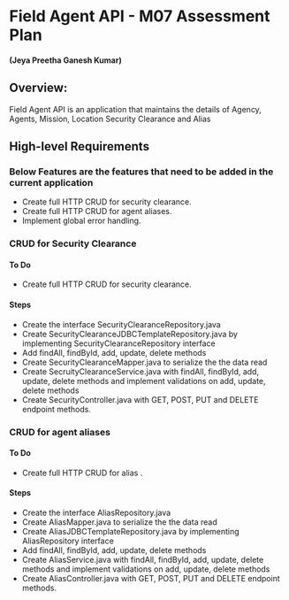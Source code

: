 # Field Agent API - M07 Assessment Plan
#### (Jeya Preetha Ganesh Kumar)



## Overview: 

Field Agent API is an application that maintains the details of Agency, Agents, Mission, Location Security Clearance and Alias

## High-level Requirements
### Below Features are the features that need to be added in the current application
- Create full HTTP CRUD for security clearance.
- Create full HTTP CRUD for agent aliases.
- Implement global error handling.


### CRUD for Security Clearance
#### To Do
- Create full HTTP CRUD for security clearance.

#### Steps
- Create the interface SecurityClearanceRepository.java
- Create SecurityClearanceJDBCTemplateRepository.java by implementing SecurityClearanceRepository interface
- Add findAll, findById, add, update, delete methods
- Create SecurityClearanceMapper.java to serialize the the data read
- Create SecruityClearanceService.java with findAll, findById, add, update, delete methods and implement validations on add, update, delete methods
- Create SecurityController.java with GET, POST, PUT and DELETE endpoint methods.


### CRUD for agent aliases
#### To Do
- Create full HTTP CRUD for alias .

#### Steps
- Create the interface AliasRepository.java
- Create AliasMapper.java to serialize the the data read
- Create AliasJDBCTemplateRepository.java by implementing AliasRepository interface
- Add findAll, findById, add, update, delete methods
- Create AliasService.java with findAll, findById, add, update, delete methods and implement validations on add, update, delete methods
- Create AliasController.java with GET, POST, PUT and DELETE endpoint methods.




